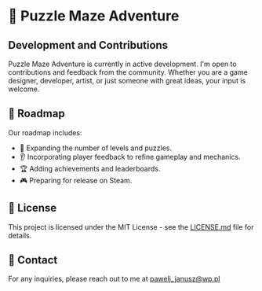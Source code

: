 # 🧩 Puzzle Maze Adventure

## Development and Contributions

Puzzle Maze Adventure is currently in active development. I'm open to contributions and feedback from the community. Whether you are a game designer, developer, artist, or just someone with great ideas, your input is welcome.


## 🚀 Roadmap

Our roadmap includes:

- 🧠 Expanding the number of levels and puzzles.
- 👂 Incorporating player feedback to refine gameplay and mechanics.
- 🏆 Adding achievements and leaderboards.
- 🎮 Preparing for release on Steam.

## 📜 License

This project is licensed under the MIT License - see the [LICENSE.md](LICENSE) file for details.

## 📩 Contact

For any inquiries, please reach out to me at pawelj_janusz@wp.pl

